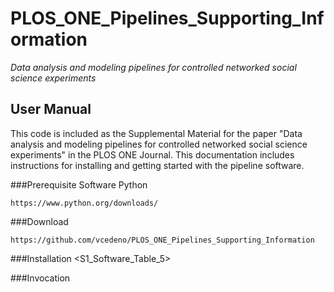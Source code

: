 # PLOS_ONE_Pipelines_Supporting_Information
_Data analysis and modeling pipelines for controlled networked social science experiments_

## User Manual
This code is included as the Supplemental Material for the paper "Data analysis and modeling pipelines for controlled networked social science experiments" in the PLOS ONE Journal.
This documentation includes instructions for installing and getting started with the pipeline software.

###Prerequisite Software
Python
```
https://www.python.org/downloads/
```

###Download
```
https://github.com/vcedeno/PLOS_ONE_Pipelines_Supporting_Information
```

###Installation
<S1_Software_Table_5>

###Invocation



